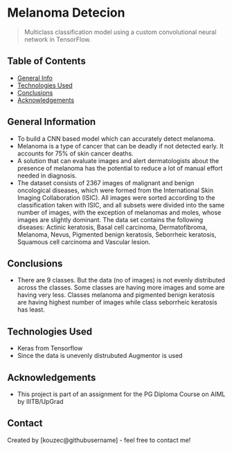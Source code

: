 # Melanoma Detecion
>Multiclass classification model using a custom convolutional neural network in TensorFlow.


## Table of Contents
* [General Info](#general-information)
* [Technologies Used](#technologies-used)
* [Conclusions](#conclusions)
* [Acknowledgements](#acknowledgements)

<!-- You can include any other section that is pertinent to your problem -->

## General Information
- To build a CNN based model which can accurately detect melanoma.
- Melanoma is a type of cancer that can be deadly if not detected early. It accounts for 75% of skin cancer deaths.
- A solution that can evaluate images and alert dermatologists about the presence of melanoma has the potential to reduce a lot of manual effort needed in diagnosis.
- The dataset consists of 2367 images of malignant and benign oncological diseases, which were formed from the International Skin Imaging Collaboration (ISIC). All images were sorted according to the classification taken with ISIC, and all subsets were divided into the same number of images, with the exception of melanomas and moles, whose images are slightly dominant. The data set contains the following diseases: Actinic keratosis, Basal cell carcinoma, Dermatofibroma, Melanoma, Nevus, Pigmented benign keratosis, Seborrheic keratosis, Squamous cell carcinoma and Vascular lesion.

<!-- You don't have to answer all the questions - just the ones relevant to your project. -->

## Conclusions
- There are 9 classes. But the data (no of images) is not evenly distributed across the classes. Some classes are having more images and some are having very less. Classes melanoma and pigmented benign keratosis are having highest number of images while class seborrheic keratosis has least.

<!-- You don't have to answer all the questions - just the ones relevant to your project. -->


## Technologies Used
- Keras from Tensorflow
- Since the data is unevenly distrubuted Augmentor is used

<!-- As the libraries versions keep on changing, it is recommended to mention the version of library used in this project -->

## Acknowledgements
- This project is part of an assignment for the PG Diploma Course on AIML by IIITB/UpGrad

## Contact
Created by [kouzec@githubusername] - feel free to contact me!


<!-- Optional -->
<!-- ## License -->
<!-- This project is open source and available under the [... License](). -->

<!-- You don't have to include all sections - just the one's relevant to your project -->
